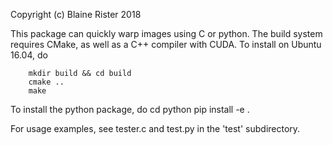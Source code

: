Copyright (c) Blaine Rister 2018

This package can quickly warp images using C or python. The build system requires CMake, as well as a C++ compiler with CUDA. To install on Ubuntu 16.04, do

        mkdir build && cd build
        cmake ..
        make

To install the python package, do 
        cd python
        pip install -e .

For usage examples, see tester.c and test.py in the 'test' subdirectory.
